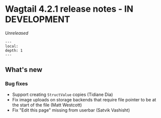 # Wagtail 4.2.1 release notes - IN DEVELOPMENT

_Unreleased_

```{contents}
---
local:
depth: 1
---
```

## What's new

### Bug fixes

 * Support creating `StructValue` copies (Tidiane Dia)
 * Fix image uploads on storage backends that require file pointer to be at the start of the file (Matt Westcott)
 * Fix "Edit this page" missing from userbar (Satvik Vashisht)
